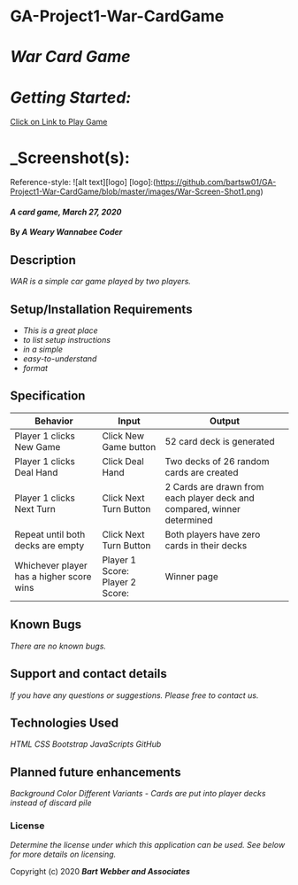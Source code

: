 # GA-Project1-War-CardGame
# _War Card Game_
# _Getting Started:_
[Click on Link to Play Game](https://bartsw01.github.io/GA-Project1-War-CardGame/)

# _Screenshot(s):
Reference-style: 
![alt text][logo]
[logo]:(https://github.com/bartsw01/GA-Project1-War-CardGame/blob/master/images/War-Screen-Shot1.png)

#### _A card game, March 27, 2020_

#### By _**A Weary Wannabee Coder**_

## Description

_WAR is a simple car game played by two players._

## Setup/Installation Requirements

* _This is a great place_
* _to list setup instructions_
* _in a simple_
* _easy-to-understand_
* _format_

## Specification

| Behavior      | Input | Output |
| ------------- | ------------- | ------------- |
| Player 1 clicks New Game | Click New Game button  | 52 card deck is generated |
| Player 1 clicks Deal Hand | Click Deal Hand | Two decks of 26 random cards are created |         
| Player 1 clicks Next Turn |Click Next Turn Button |2 Cards are drawn from each player deck and compared, winner determined|
| Repeat until both decks are empty | Click Next Turn Button | Both players have zero cards in their decks|
| Whichever player has a higher score wins| Player 1 Score:   Player 2 Score:  | Winner page |

## Known Bugs

_There are no known bugs._

## Support and contact details

_If you have any questions or suggestions. Please free to contact us._

## Technologies Used

_HTML_
_CSS_
_Bootstrap_
_JavaScripts_
_GitHub_

## Planned future enhancements 

_Background Color_
_Different Variants - Cards are put into player decks instead of discard pile_


### License

*Determine the license under which this application can be used.  See below for more details on licensing.*

Copyright (c) 2020 **_Bart Webber and Associates_**
